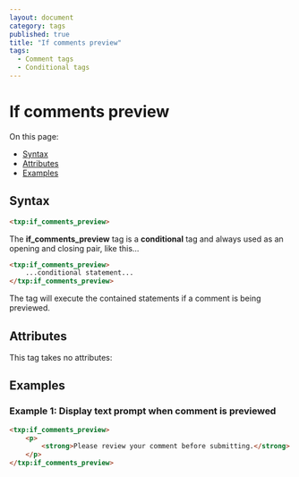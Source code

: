 ```yaml
---
layout: document
category: tags
published: true
title: "If comments preview"
tags:
  - Comment tags
  - Conditional tags
---
```


# If comments preview

On this page:

* [Syntax](#user-content-syntax)
* [Attributes](#user-content-attributes)
* [Examples](#user-content-examples)

## Syntax

```html
<txp:if_comments_preview>
```

The **if_comments_preview** tag is a __conditional__ tag and always used as an opening and closing pair, like this...

```html
<txp:if_comments_preview>
    ...conditional statement...
</txp:if_comments_preview>
```

The tag will execute the contained statements if a comment is being previewed.

## Attributes

This tag takes no attributes:

## Examples

### Example 1: Display text prompt when comment is previewed

```html
<txp:if_comments_preview>
    <p>
        <strong>Please review your comment before submitting.</strong>
    </p>
</txp:if_comments_preview>
